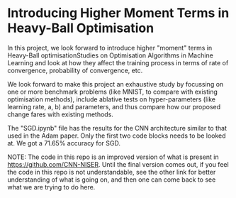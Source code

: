 # Introducing Higher Moment Terms in Heavy-Ball Optimisation
In this project, we look forward to introduce higher "moment" terms in Heavy-Ball optimisationStudies on Optimisation Algorithms in Machine Learning and look at how they affect the training process in terms of rate of convergence, probability of convergence, etc.

We look forward to make this project an exhaustive study by focussing on one or more benchmark problems (like MNIST, to compare with existing optimisation methods), include ablative tests on hyper-parameters (like learning rate, a, b) and parameters, and thus compare how our proposed change fares with existing methods.

The "SGD.ipynb" file has the results for the CNN architecture similar to that used in the Adam paper. Only the first two code blocks needs to be looked at. We got a 71.65% accuracy for SGD.

NOTE: The code in this repo is an improved version of what is present in https://github.com/CNN-NISER.
Until the final version comes out, if you feel the code in this repo is not understandable, see the other link for better understanding of what is going on, and then one can come back to see what we are trying to do here. 
